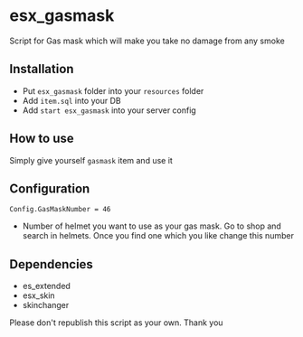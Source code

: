 # esx_gasmask
Script for Gas mask which will make you take no damage from any smoke

## Installation
- Put `esx_gasmask` folder into your `resources` folder
- Add `item.sql` into your DB
- Add `start esx_gasmask` into your server config

## How to use
Simply give yourself `gasmask` item and use it

## Configuration
`Config.GasMaskNumber = 46`
- Number of helmet you want to use as your gas mask. Go to shop and search in helmets. Once you find one which you like change this number

## Dependencies

- es_extended
- esx_skin
- skinchanger

Please don't republish this script as your own. Thank you
